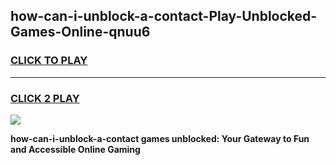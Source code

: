 
## how-can-i-unblock-a-contact-Play-Unblocked-Games-Online-qnuu6
<h3>
<a href="https://premium76.site?title=how-can-i-unblock-a-contact&ref=25A">CLICK TO PLAY</a></h3>
<hr>

<h3>
<a href="https://premium76.site?title=how-can-i-unblock-a-contact&ref=25A">CLICK 2 PLAY</a>
  
</h3>

<a href="https://premium76.site?title=how-can-i-unblock-a-contact&ref=25A"><img src="https://clearcache.store/games.png"></a>


**how-can-i-unblock-a-contact games unblocked: Your Gateway to Fun and Accessible Online Gaming**
